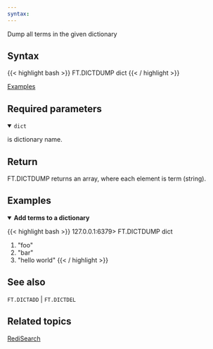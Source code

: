 ```yaml
---
syntax: 
---
```


Dump all terms in the given dictionary

## Syntax

{{< highlight bash >}}
FT.DICTDUMP dict
{{< / highlight >}}

[Examples](#examples)

## Required parameters

<details open>
<summary><code>dict</code></summary>

is dictionary name.
</details>

## Return

FT.DICTDUMP returns an array, where each element is term (string).

## Examples

<details open>
<summary><b>Add terms to a dictionary</b></summary>

{{< highlight bash >}}
127.0.0.1:6379> FT.DICTDUMP dict
1) "foo"
2) "bar"
3) "hello world"
{{< / highlight >}}
</details>

## See also

`FT.DICTADD` | `FT.DICTDEL`

## Related topics

[RediSearch](/docs/stack/search)


